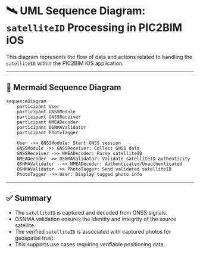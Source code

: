 
# 🛰️ UML Sequence Diagram: `satelliteID` Processing in PIC2BIM iOS

This diagram represents the flow of data and actions related to handling the `satelliteID` within the PIC2BIM iOS application.

---

## 🧩 Mermaid Sequence Diagram

```mermaid
sequenceDiagram
    participant User
    participant GNSSModule
    participant GNSSReceiver
    participant NMEADecoder
    participant OSNMAValidator
    participant PhotoTagger

    User ->> GNSSModule: Start GNSS session
    GNSSModule ->> GNSSReceiver: Collect GNSS data
    GNSSReceiver ->> NMEADecoder: Parse satelliteID
    NMEADecoder ->> OSNMAValidator: Validate satelliteID authenticity
    OSNMAValidator -->> NMEADecoder: Authenticated/Unauthenticated
    OSNMAValidator ->> PhotoTagger: Send validated satelliteID
    PhotoTagger ->> User: Display tagged photo info
```

---

## ✅ Summary

- The `satelliteID` is captured and decoded from GNSS signals.
- OSNMA validation ensures the identity and integrity of the source satellite.
- The verified `satelliteID` is associated with captured photos for geospatial trust.
- This supports use cases requiring verifiable positioning data.

